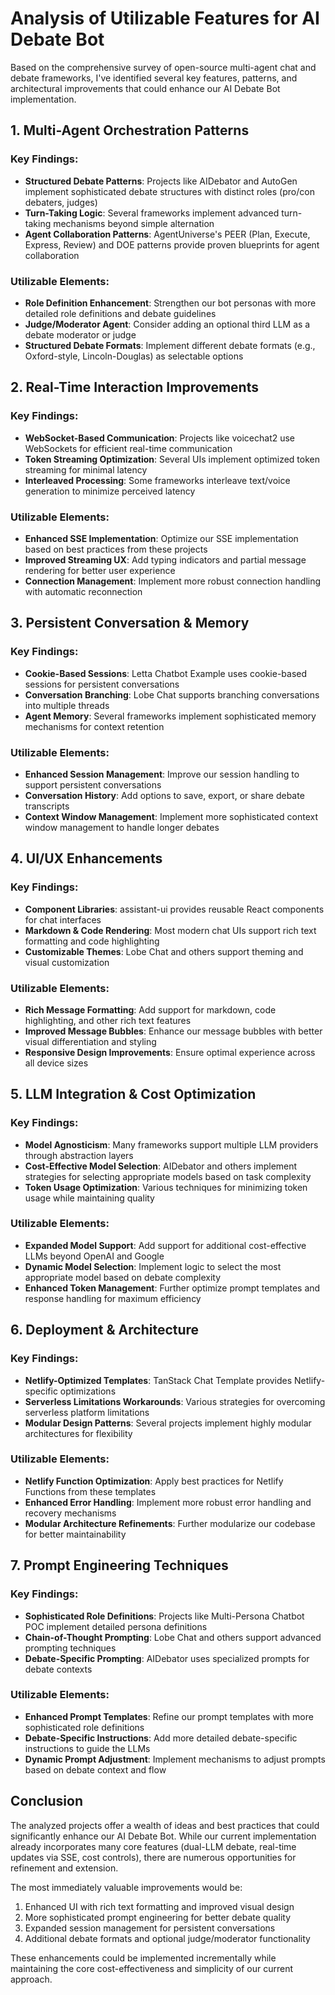 # Analysis of Utilizable Features for AI Debate Bot

Based on the comprehensive survey of open-source multi-agent chat and debate frameworks, I've identified several key features, patterns, and architectural improvements that could enhance our AI Debate Bot implementation.

## 1. Multi-Agent Orchestration Patterns

### Key Findings:
- **Structured Debate Patterns**: Projects like AIDebator and AutoGen implement sophisticated debate structures with distinct roles (pro/con debaters, judges)
- **Turn-Taking Logic**: Several frameworks implement advanced turn-taking mechanisms beyond simple alternation
- **Agent Collaboration Patterns**: AgentUniverse's PEER (Plan, Execute, Express, Review) and DOE patterns provide proven blueprints for agent collaboration

### Utilizable Elements:
- **Role Definition Enhancement**: Strengthen our bot personas with more detailed role definitions and debate guidelines
- **Judge/Moderator Agent**: Consider adding an optional third LLM as a debate moderator or judge
- **Structured Debate Formats**: Implement different debate formats (e.g., Oxford-style, Lincoln-Douglas) as selectable options

## 2. Real-Time Interaction Improvements

### Key Findings:
- **WebSocket-Based Communication**: Projects like voicechat2 use WebSockets for efficient real-time communication
- **Token Streaming Optimization**: Several UIs implement optimized token streaming for minimal latency
- **Interleaved Processing**: Some frameworks interleave text/voice generation to minimize perceived latency

### Utilizable Elements:
- **Enhanced SSE Implementation**: Optimize our SSE implementation based on best practices from these projects
- **Improved Streaming UX**: Add typing indicators and partial message rendering for better user experience
- **Connection Management**: Implement more robust connection handling with automatic reconnection

## 3. Persistent Conversation & Memory

### Key Findings:
- **Cookie-Based Sessions**: Letta Chatbot Example uses cookie-based sessions for persistent conversations
- **Conversation Branching**: Lobe Chat supports branching conversations into multiple threads
- **Agent Memory**: Several frameworks implement sophisticated memory mechanisms for context retention

### Utilizable Elements:
- **Enhanced Session Management**: Improve our session handling to support persistent conversations
- **Conversation History**: Add options to save, export, or share debate transcripts
- **Context Window Management**: Implement more sophisticated context window management to handle longer debates

## 4. UI/UX Enhancements

### Key Findings:
- **Component Libraries**: assistant-ui provides reusable React components for chat interfaces
- **Markdown & Code Rendering**: Most modern chat UIs support rich text formatting and code highlighting
- **Customizable Themes**: Lobe Chat and others support theming and visual customization

### Utilizable Elements:
- **Rich Message Formatting**: Add support for markdown, code highlighting, and other rich text features
- **Improved Message Bubbles**: Enhance our message bubbles with better visual differentiation and styling
- **Responsive Design Improvements**: Ensure optimal experience across all device sizes

## 5. LLM Integration & Cost Optimization

### Key Findings:
- **Model Agnosticism**: Many frameworks support multiple LLM providers through abstraction layers
- **Cost-Effective Model Selection**: AIDebator and others implement strategies for selecting appropriate models based on task complexity
- **Token Usage Optimization**: Various techniques for minimizing token usage while maintaining quality

### Utilizable Elements:
- **Expanded Model Support**: Add support for additional cost-effective LLMs beyond OpenAI and Google
- **Dynamic Model Selection**: Implement logic to select the most appropriate model based on debate complexity
- **Enhanced Token Management**: Further optimize prompt templates and response handling for maximum efficiency

## 6. Deployment & Architecture

### Key Findings:
- **Netlify-Optimized Templates**: TanStack Chat Template provides Netlify-specific optimizations
- **Serverless Limitations Workarounds**: Various strategies for overcoming serverless platform limitations
- **Modular Design Patterns**: Several projects implement highly modular architectures for flexibility

### Utilizable Elements:
- **Netlify Function Optimization**: Apply best practices for Netlify Functions from these templates
- **Enhanced Error Handling**: Implement more robust error handling and recovery mechanisms
- **Modular Architecture Refinements**: Further modularize our codebase for better maintainability

## 7. Prompt Engineering Techniques

### Key Findings:
- **Sophisticated Role Definitions**: Projects like Multi-Persona Chatbot POC implement detailed persona definitions
- **Chain-of-Thought Prompting**: Lobe Chat and others support advanced prompting techniques
- **Debate-Specific Prompting**: AIDebator uses specialized prompts for debate contexts

### Utilizable Elements:
- **Enhanced Prompt Templates**: Refine our prompt templates with more sophisticated role definitions
- **Debate-Specific Instructions**: Add more detailed debate-specific instructions to guide the LLMs
- **Dynamic Prompt Adjustment**: Implement mechanisms to adjust prompts based on debate context and flow

## Conclusion

The analyzed projects offer a wealth of ideas and best practices that could significantly enhance our AI Debate Bot. While our current implementation already incorporates many core features (dual-LLM debate, real-time updates via SSE, cost controls), there are numerous opportunities for refinement and extension.

The most immediately valuable improvements would be:
1. Enhanced UI with rich text formatting and improved visual design
2. More sophisticated prompt engineering for better debate quality
3. Expanded session management for persistent conversations
4. Additional debate formats and optional judge/moderator functionality

These enhancements could be implemented incrementally while maintaining the core cost-effectiveness and simplicity of our current approach.
